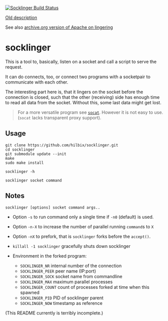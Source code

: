 [![Socklinger Build Status](https://api.cirrus-ci.com/github/hilbix/socklinger.svg)](https://cirrus-ci.com/github/hilbix/socklinger/)

[Old description](DESCRIPTION)

See also [archive.org version of Apache on lingering](http://web.archive.org/web/19970615083850/http://www.apache.org:80/docs/misc/fin_wait_2.html)

# socklinger

This is a tool to, basically, listen on a socket and call a script to serve the request.

It can do connects, too, or connect two programs with a socketpair to communicate with each other.

The interesting part here is, that it lingers on the socket before the connection is closed,
such that the other (receiving) side has enough time to read all data from the socket.
Without this, some last data might get lost.

> For a more versatile program see [`socat`](http://www.dest-unreach.org/socat/).
> However it is not easy to use. (`socat` lacks transparent proxy support).

## Usage

	git clone https://github.com/hilbix/socklinger.git
	cd socklinger
	git submodule update --init
	make
	sudo make install

	socklinger -h

	socklinger socket command

## Notes

`socklinger [options] socket command args..`

- Option `-s` to run command only a single time if `-n0` (default) is used.
- Option `-n-X` to increase the number of parallel running `command`s to `X`
- Option `-nX` to prefork, that is `socklinger` forks before the `accept()`.

- `killall -1 socklinger` gracefully shuts down socklinger

- Environment in the forked program:
  - `SOCKLINGER_NR` internal number of the connection
  - `SOCKLINGER_PEER` peer name (IP:port)
  - `SOCKLINGER_SOCK` socket name from commandline
  - `SOCKLINGER_MAX` maximum parallel processes
  - `SOCKLINGER_COUNT` count of processes forked at time when this spawned
  - `SOCKLINGER_PID` PID of socklinger parent
  - `SOCKLINGER_NOW` timestamp as reference

(This README currently is terribly incomplete.)

